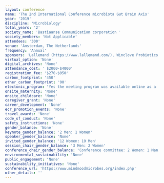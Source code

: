 ```yaml
---
layout: conference 
name: 'The 2nd International Conference microbiota Gut Brain Axis'
year: '2019'
discipline: 'Microbiology'
total_years: '2'
society_name: 'Bastiaanse Communication corporation '
society_members: 'Not Applicable'
attendees: '300'
venue: 'Amsterdam, The Netherlands'
frequency: 'Annual'
sponsors: 'Lallemand (https://www.lallemand.com/), Winclove Probiotics (https://www.winclove.nl/en/), Yakult (https://yakulteurope.com/)'
virtual_option: 'None'
digital_archives: 'None'
attendance_cost: ' $2000-$4000'
registration_fee: '$270-$950'
carbon_footprint: '450'
other_carbon_footprint: '90'
electonic_program: 'Yes the meeting program was available online as a .pdf file on the conference website.'
onsite_maternity: 'None'
onsite_childcare: 'None'
caregiver_grant: 'None'
career_development: 'None'
ecr_promotion_events: 'None'
travel_awards: 'None'
code_of_conduct: 'None'
safety_instructions: 'None'
gender_balance: 'None'
keynote_gender_balance: '2 Men: 1 Women'
speaker_gender_balance: 'None'
invited_gender_balance: '12 Women: 10 Men'
session_chair_gender_balance: '3 Men: 2 Women'
conference_chair_gender_balance: 'Conference committee: 2 Women: 1 Man, Scientific Advisory committee: 8 Women: 4 Men'
environmental_sustainability: 'None'
public_engagement: 'None'
sustainability_initiatives: 'None'
conference_url: 'https://www.mindmoodmicrobes.org/index.php'
other_details: ''
---
```

